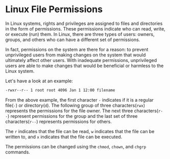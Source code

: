 # Linux File Permissions

In Linux systems, rights and privileges are assigned to files and directories in the form of permissions. These permissions indicate who can read, write, or execute (run) them. In Linux, there are three types of users: owners, groups, and others who can have a different set of permissions.

In fact, permissions on the system are there for a reason: to prevent unprivileged users from making changes on the system that would ultimately affect other users. With inadequate permissions, unprivileged users are able to make changes that would be beneficial or harmless to the Linux system. 

Let's have a look at an example:

```bash
-rwxr--r-- 1 root root 4096 Jan 1 12:00 filename
```

From the above example, the first character `-` indicates if it is a regular file(`-`) or directory(`d`). The following group of three characters(`rwx`) represents the permissions for the file owner. The next three characters(`r--`) represent permissions for the group and the last set of three characters(`r--`) represents permissions for others. 

The `r` indicates that the file can be read, `w` indicates that the file can be written to, and `x` indicates that the file can be executed.

The permissions can be changed using the `chmod`, `chown`, and `chgrp` commands.
